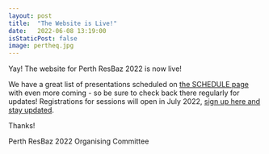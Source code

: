 ```yaml
---
layout: post
title:  "The Website is Live!"
date:   2022-06-08 13:19:00
isStaticPost: false
image: pertheq.jpg
---
```


Yay! The website for Perth ResBaz 2022 is now live!

We have a great list of presentations scheduled on [the SCHEDULE page](/ResBazPerth2022/schedule/) with even more coming - so be sure to check back there regularly for updates! Registrations for sessions will open in July 2022, [sign up here and stay updated](https://docs.google.com/forms/d/e/1FAIpQLSco97dodkcNEHcpITX4U6-uY0vKj_ygUCh67h0-AwTJy47VtQ/viewform?fbzx=3552297580201525183).

Thanks!

Perth ResBaz 2022 Organising Committee 
